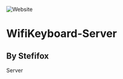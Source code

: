 ![Website](https://img.shields.io/website?down_color=grey&down_message=offline&style=for-the-badge&up_color=red&up_message=sefifoxapps.it&url=https%3A%2F%2Fstefifoxapps.it)

# WifiKeyboard-Server
## By Stefifox

Server 